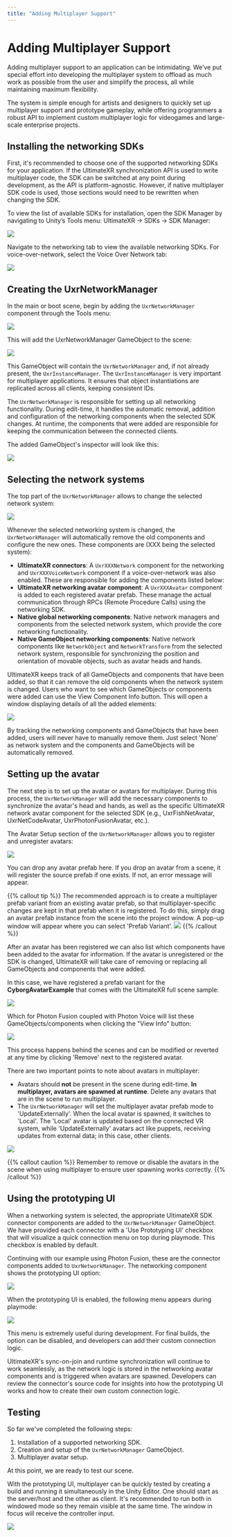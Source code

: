```yaml
---
title: "Adding Multiplayer Support"
---
```


# Adding Multiplayer Support

Adding multiplayer support to an application can be intimidating. We’ve put special effort into developing the multiplayer system to offload as much work as possible from the user and simplify the process, all while maintaining maximum flexibility.

The system is simple enough for artists and designers to quickly set up multiplayer support and prototype gameplay, while offering programmers a robust API to implement custom multiplayer logic for videogames and large-scale enterprise projects.

## Installing the networking SDKs

First, it's recommended to choose one of the supported networking SDKs for your application. If the UltimateXR synchronization API is used to write multiplayer code, the SDK can be switched at any point during development, as the API is platform-agnostic. However, if native multiplayer SDK code is used, those sections would need to be rewritten when changing the SDK.

To view the list of available SDKs for installation, open the SDK Manager by navigating to Unity’s Tools menu: UltimateXR -> SDKs -> SDK Manager:

![](/docs/multiplayer/media/adding-multiplayer-support/MenuSDKManager.png)

Navigate to the networking tab to view the available networking SDKs. For voice-over-network, select the Voice Over Network tab:

![](/docs/multiplayer/media/supported-platforms/SDKManager.png)

## Creating the UxrNetworkManager

In the main or boot scene, begin by adding the `UxrNetworkManager` component through the Tools menu:

![](/docs/multiplayer/media/adding-multiplayer-support/CreateUxrNetworkManager.png)

This will add the UxrNetworkManager GameObject to the scene:

![](/docs/multiplayer/media/adding-multiplayer-support/SceneAfter.png)

This GameObject will contain the `UxrNetworkManager` and, if not already present, the `UxrInstanceManager`. The `UxrInstanceManager` is very important for multiplayer applications. It ensures that object instantiations are replicated across all clients, keeping consistent IDs.

The `UxrNetworkManager` is responsible for setting up all networking functionality. During edit-time, it handles the automatic removal, addition and configuration of the networking components when the selected SDK changes. At runtime, the components that were added are responsible for keeping the communication between the connected clients.

The added GameObject's inspector will look like this:

![](/docs/multiplayer/media/adding-multiplayer-support/UxrNetworkManagerInspector01.png)

## Selecting the network systems

The top part of the `UxrNetworkManager` allows to change the selected network system:

![](/docs/multiplayer/media/adding-multiplayer-support/ViewGlobalComponentInfo.png)

Whenever the selected networking system is changed, the `UxrNetworkManager` will automatically remove the old components and configure the new ones. These components are (XXX being the selected system):
- **UltimateXR connectors**: A `UxrXXXNetwork` component for the networking and `UxrXXXVoiceNetwork` component if a voice-over-network was also enabled. These are responsible for adding the components listed below:
- **UltimateXR networking avatar component**: A `UxrXXXAvatar` component is added to each registered avatar prefab. These manage the actual communication through RPCs (Remote Procedure Calls) using the networking SDK.
- **Native global networking components**: Native network managers and components from the selected network system, which provide the core networking functionality.
- **Native GameObject networking components**: Native network components like `NetworkObject` and `NetworkTransform` from the selected network system, responsible for synchronizing the position and orientation of movable objects, such as avatar heads and hands.

UltimateXR keeps track of all GameObjects and components that have been added, so that it can remove the old components when the network system is changed. Users who want to see which GameObjects or components were added can use the View Component Info button. This will open a window displaying details of all the added elements:

![](/docs/multiplayer/media/adding-multiplayer-support/ViewGlobalComponentInfoWindow.png)

By tracking the networking components and GameObjects that have been added, users will never have to manually remove them. Just select 'None' as network system and the components and GameObjects will be automatically removed.

## Setting up the avatar

The next step is to set up the avatar or avatars for multiplayer. During this process, the `UxrNetworkManager` will add the necessary components to synchronize the avatar's head and hands, as well as the specific UltimateXR network avatar component for the selected SDK (e.g., UxrFishNetAvatar, UxrNetCodeAvatar, UxrPhotonFusionAvatar, etc.).

The Avatar Setup section of the `UxrNetworkManager` allows you to register and unregister avatars:

![](/docs/multiplayer/media/adding-multiplayer-support/RegisterAvatar01.png)

You can drop any avatar prefab here. If you drop an avatar from a scene, it will register the source prefab if one exists. If not, an error message will appear.

{{% callout tip %}}
The recommended approach is to create a multiplayer prefab variant from an existing avatar prefab, so that multiplayer-specific changes are kept in that prefab when it is registered. To do this, simply drag an avatar prefab instance from the scene into the project window. A pop-up window will appear where you can select 'Prefab Variant'.
![](/docs/multiplayer/media/adding-multiplayer-support/PrefabVariant.png)
{{% /callout %}}

After an avatar has been registered we can also list which components have been added to the avatar for information. If the avatar is unregistered or the SDK is changed, UltimateXR will take care of removing or replacing all GameObjects and components that were added.

In this case, we have registered a prefab variant for the **CyborgAvatarExample** that comes with the UltimateXR full scene sample:

![](/docs/multiplayer/media/adding-multiplayer-support/RegisterAvatar02.png)

Which for Photon Fusion coupled with Photon Voice will list these GameObjects/components when clicking the "View Info" button:

![](/docs/multiplayer/media/adding-multiplayer-support/ViewAvatarComponents.png)

This process happens behind the scenes and can be modified or reverted at any time by clicking 'Remove' next to the registered avatar.

There are two important points to note about avatars in multiplayer:
- Avatars should **not** be present in the scene during edit-time. **In multiplayer, avatars are spawned at runtime**. Delete any avatars that are in the scene to run multiplayer.
- The `UxrNetworkManager` will set the multiplayer avatar prefab mode to 'UpdateExternally'. When the local avatar is spawned, it switches to 'Local'. The 'Local' avatar is updated based on the connected VR system, while 'UpdateExternally' avatars act like puppets, receiving updates from external data; in this case, other clients.

![](/docs/multiplayer/media/adding-multiplayer-support/AvatarUpdateExternally.png)

{{% callout caution %}}
Remember to remove or disable the avatars in the scene when using multiplayer to ensure user spawning works correctly.
{{% /callout %}}

## Using the prototyping UI

When a networking system is selected, the appropriate UltimateXR SDK connector components are added to the `UxrNetworkManager` GameObject. We have provided each connector with a 'Use Prototyping UI' checkbox that will visualize a quick connection menu on top during playmode. This checkbox is enabled by default.

Continuing with our example using Photon Fusion, these are the connector components added to `UxrNetworkManager`. The networking component shows the prototyping UI option:

![](/docs/multiplayer/media/adding-multiplayer-support/UsePrototypeUI.png)

When the prototyping UI is enabled, the following menu appears during playmode:

![](/docs/multiplayer/media/adding-multiplayer-support/PrototypeUIRuntime.png)

This menu is extremely useful during development. For final builds, the option can be disabled, and developers can add their custom connection logic.

UltimateXR's sync-on-join and runtime synchronization will continue to work seamlessly, as the network logic is stored in the networking avatar components and is triggered when avatars are spawned. Developers can review the connector's source code for insights into how the prototyping UI works and how to create their own custom connection logic.

## Testing

So far we've completed the following steps:
1) Installation of a supported networking SDK.
2) Creation and setup of the `UxrNetworkManager` GameObject.
3) Multiplayer avatar setup.

At this point, we are ready to test our scene.

With the prototyping UI, multiplayer can be quickly tested by creating a build and running it simultaneously in the Unity Editor. One should start as the server/host and the other as client. It's recommended to run both in windowed mode so they remain visible at the same time. The window in focus will receive the controller input.

![](/docs/multiplayer/media/adding-multiplayer-support/MultiplayerTest.png)
